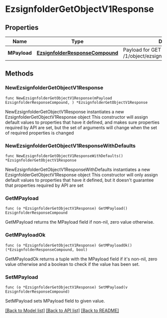 # EzsignfolderGetObjectV1Response

## Properties

Name | Type | Description | Notes
------------ | ------------- | ------------- | -------------
**MPayload** | [**EzsignfolderResponseCompound**](EzsignfolderResponseCompound.md) | Payload for GET /1/object/ezsignfolder/{pkiEzsignfolderID} | 

## Methods

### NewEzsignfolderGetObjectV1Response

`func NewEzsignfolderGetObjectV1Response(mPayload EzsignfolderResponseCompound, ) *EzsignfolderGetObjectV1Response`

NewEzsignfolderGetObjectV1Response instantiates a new EzsignfolderGetObjectV1Response object
This constructor will assign default values to properties that have it defined,
and makes sure properties required by API are set, but the set of arguments
will change when the set of required properties is changed

### NewEzsignfolderGetObjectV1ResponseWithDefaults

`func NewEzsignfolderGetObjectV1ResponseWithDefaults() *EzsignfolderGetObjectV1Response`

NewEzsignfolderGetObjectV1ResponseWithDefaults instantiates a new EzsignfolderGetObjectV1Response object
This constructor will only assign default values to properties that have it defined,
but it doesn't guarantee that properties required by API are set

### GetMPayload

`func (o *EzsignfolderGetObjectV1Response) GetMPayload() EzsignfolderResponseCompound`

GetMPayload returns the MPayload field if non-nil, zero value otherwise.

### GetMPayloadOk

`func (o *EzsignfolderGetObjectV1Response) GetMPayloadOk() (*EzsignfolderResponseCompound, bool)`

GetMPayloadOk returns a tuple with the MPayload field if it's non-nil, zero value otherwise
and a boolean to check if the value has been set.

### SetMPayload

`func (o *EzsignfolderGetObjectV1Response) SetMPayload(v EzsignfolderResponseCompound)`

SetMPayload sets MPayload field to given value.



[[Back to Model list]](../README.md#documentation-for-models) [[Back to API list]](../README.md#documentation-for-api-endpoints) [[Back to README]](../README.md)


